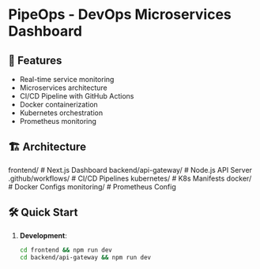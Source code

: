 # PipeOps - DevOps Microservices Dashboard

## 🚀 Features
- Real-time service monitoring
- Microservices architecture
- CI/CD Pipeline with GitHub Actions
- Docker containerization
- Kubernetes orchestration
- Prometheus monitoring

## 🏗️ Architecture
frontend/ # Next.js Dashboard
backend/api-gateway/ # Node.js API Server
.github/workflows/ # CI/CD Pipelines
kubernetes/ # K8s Manifests
docker/ # Docker Configs
monitoring/ # Prometheus Config
## 🛠️ Quick Start
1. **Development**: 
   ```bash
   cd frontend && npm run dev
   cd backend/api-gateway && npm run dev
